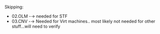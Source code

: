 
Skipping: 
* 02.OLM -→ needed for STF 
* 03.CNV -→ Needed for Virt machines.. most likely not needed for other stuff…will need to verify
